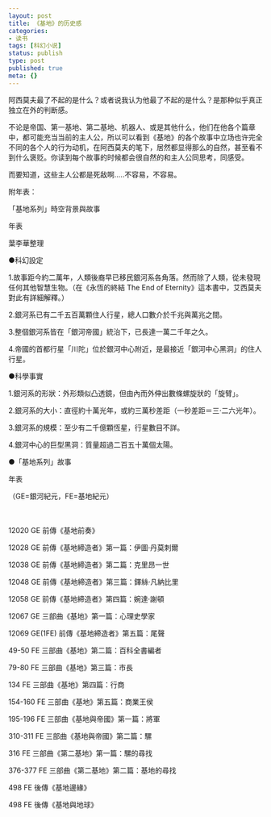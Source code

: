 ```yaml
---
layout: post
title: 《基地》的历史感
categories:
- 读书
tags: [科幻小说]
status: publish
type: post
published: true
meta: {}
---
```


阿西莫夫最了不起的是什么？或者说我认为他最了不起的是什么？是那种似乎真正独立在外的判断感。

不论是帝国、第一基地、第二基地、机器人、或是其他什么，他们在他各个篇章中，都可能充当当前的主人公，所以可以看到《基地》的各个故事中立场也许完全不同的各个人的行为动机，在阿西莫夫的笔下，居然都显得那么的自然，甚至看不到什么褒贬。你读到每个故事的时候都会很自然的和主人公同思考，同感受。

而要知道，这些主人公都是死敌啊.....不容易，不容易。

附年表：

「基地系列」時空背景與故事

年表

葉李華整理

●科幻設定

1.故事距今約二萬年，人類後裔早已移民銀河系各角落。然而除了人類，從未發現任何其他智慧生物。（在《永恆的終結 The End of Eternity》這本書中，艾西莫夫對此有詳細解釋。）

2.銀河系已有二千五百萬顆住人行星，總人口數介於千兆與萬兆之間。

3.整個銀河系皆在「銀河帝國」統治下，已長達一萬二千年之久。

4.帝國的首都行星「川陀」位於銀河中心附近，是最接近「銀河中心黑洞」的住人行星。

●科學事實

1.銀河系的形狀：外形類似凸透鏡，但由內而外伸出數條螺旋狀的「旋臂」。

2.銀河系的大小：直徑約十萬光年，或約三萬秒差距（一秒差距＝三·二六光年）。

3.銀河系的規模：至少有二千億顆恆星，行星數目不詳。

4.銀河中心的巨型黑洞：質量超過二百五十萬個太陽。

●「基地系列」故事

年表

（GE=銀河紀元，FE=基地紀元）

　

12020 GE 前傳《基地前奏》

12028 GE 前傳《基地締造者》第一篇：伊圖·丹莫刺爾

12038 GE 前傳《基地締造者》第二篇：克里昂一世

12048 GE 前傳《基地締造者》第三篇：鐸絲·凡納比里

12058 GE 前傳《基地締造者》第四篇：婉達·謝頓

12067 GE 三部曲《基地》第一篇：心理史學家

12069 GE(1FE) 前傳《基地締造者》第五篇：尾聲

49-50 FE 三部曲《基地》第二篇：百科全書編者

79-80 FE 三部曲《基地》第三篇：市長

134 FE 三部曲《基地》第四篇：行商

154-160 FE 三部曲《基地》第五篇：商業王侯

195-196 FE 三部曲《基地與帝國》第一篇：將軍

310-311 FE 三部曲《基地與帝國》第二篇：騾

316 FE 三部曲《第二基地》第一篇：騾的尋找

376-377 FE 三部曲《第二基地》第二篇：基地的尋找

498 FE 後傳《基地邊緣》

498 FE 後傳《基地與地球》



